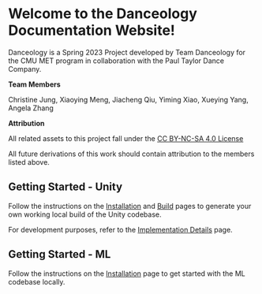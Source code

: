 # Welcome to the Danceology Documentation Website!

Danceology is a Spring 2023 Project developed by Team Danceology for the CMU MET program in collaboration with the Paul Taylor Dance Company.

**Team Members**

Christine Jung, Xiaoying Meng, Jiacheng Qiu, Yiming Xiao, Xueying Yang, Angela Zhang

**Attribution**

All related assets to this project fall under the [CC BY-NC-SA 4.0 License](/license)

All future derivations of this work should contain attribution to the members listed above.

## Getting Started - Unity

Follow the instructions on the [Installation](/unity/installation/) and [Build](/unity/build/) pages to generate your own working local build of the Unity codebase.

For development purposes, refer to the [Implementation Details](/unity/implementation/) page.

## Getting Started - ML

Follow the instructions on the [Installation](/ml/installation/) page to get started with the ML codebase locally.
